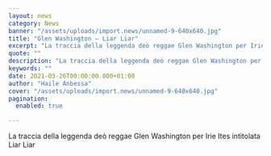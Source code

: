 ```yaml
---
layout: news
category: News
banner: "/assets/uploads/import.news/unnamed-9-640x640.jpg"
title: "Glen Washington – Liar Liar"
excerpt: "La traccia della leggenda deò reggae Glen Washington per Irie Ites intitolata Liar Liar"
quote: ""
description: "La traccia della leggenda deò reggae Glen Washington per Irie Ites intitolata Liar Liar"
keywords: ""
date: 2021-03-26T00:00:00.000+01:00
author: "Haile Anbessa"
cover: "/assets/uploads/import.news/unnamed-9-640x640.jpg"
pagination:
  enabled: true

---
```


La traccia della leggenda deò reggae Glen Washington per Irie Ites intitolata Liar Liar